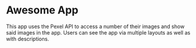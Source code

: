 # Awesome App

This app uses the Pexel API to access a number of their images and show said images in the app. Users can see the app via multiple layouts as well as with descriptions.
